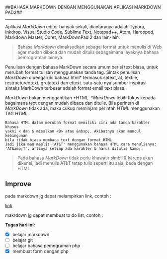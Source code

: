 ##BAHASA MARKDOWN DENGAN MENGGUNAKAN APLIKASI MARKDOWN PAD2##

----------

Aplikasi *MarkDown* editor banyak sekali, diantaranya adalah Typora, Inkdrop, Visual Studio Code, Sublime Text, Notepad++, Atom, Haroopod, Markdown Master, Coret, MarkDownPad 2 dan lain-lain.


>Bahasa *Markdown* dimaksudkan sebagai format untuk menulis di Web agar mudah dibaca dan mudah ditulis sebagaimana layaknya bahasa pemrograman lainnya.

Penulisan dengan bahasa MarkDown secara umum berisi text biasa, untuk merubah format tulisan menggunakan tanda tag.
Sintak penulisan *MarkDown* dipengaruhi bahasa html* termasuk setext, at, textile, restructuredtext, grutatext dan ettext. satu-satu nya sumber inspirasi sintaks MarkDown terbesar adalah format email text biasa.

*MarkDown* bukan menggantikan *HTML. **MarkDown* lebih fokus kepada bagaimana text dengan mudah dibaca dan ditulis. Bila perintah di *MarkDown* tidak ada, maka cukup meminjam perintah *HTML* menggunakan TAG *HTML*.


    Bahasa HTML dalam merubah format memiliki ciri ada tanda karakter khusus 
    yakni < dan & misalkan <B> atau &nbsp;. Akibatnya akan muncul kebingunan  
    bila tidak biasa membaca text dengan format HTML. 
    Jadi jika mau meulis 'AT&T' menggunakan bahasa HTML cara menulisnya: 
    'AT&amp;T', artinya setiap ada karakter & harus ditulis &amp;.

>Pada bahasa *MarkDown* tidak perlu khawatir simbil & karena akan dikenal, jadi menulis AT&T tetap tulis seperti itu saja, beda dengan HTML


## Improve

pada markdown jg dapat melampirkan link, contoh :

[link](https://www.google.com/ "Pergi ke google.com")


makrdown jg dapat membuat to do list, contoh :

**Tugas hari ini:**

- [x] belajar markdown
- [ ] belajar git
- [ ] belajar bahasa pemograman php
- [x] membuat form dengan php
